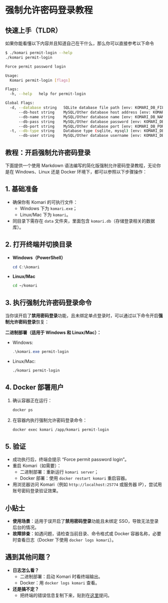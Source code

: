# 强制允许密码登录教程


## 快速上手（TLDR）

如果你能看懂以下内容并且知道自己在干什么，那么你可以直接参考以下命令

```bash
$ ./komari permit-login --help
./komari permit-login

Force permit password login

Usage:
  Komari permit-login [flags]

Flags:
  -h, --help   help for permit-login

Global Flags:
  -d, --database string   SQLite database file path [env: KOMARI_DB_FILE] (default "./data/komari.db")
      --db-host string    MySQL/Other database host address [env: KOMARI_DB_HOST] (default "localhost")
      --db-name string    MySQL/Other database name [env: KOMARI_DB_NAME] (default "komari")
      --db-pass string    MySQL/Other database password [env: KOMARI_DB_PASS]
      --db-port string    MySQL/Other database port [env: KOMARI_DB_PORT] (default "3306")
  -t, --db-type string    Database type (sqlite, mysql) [env: KOMARI_DB_TYPE] (default "sqlite")
      --db-user string    MySQL/Other database username [env: KOMARI_DB_USER] (default "root")
```

## 教程：开启**强制允许密码登录**
下面提供一个使用 Markdown 语法编写的简化版强制允许密码登录教程，无论你是在 Windows、Linux 还是 Docker 环境下，都可以参照以下步骤操作：


## 1. 基础准备

- 确保你有 Komari 的可执行文件：
  - Windows 下为 `komari.exe`；
  - Linux/Mac 下为 `komari`。
- 同目录下需存在 `data` 文件夹，里面包含 `komari.db`（存储登录相关的数据库）。


## 2. 打开终端并切换目录

- **Windows（PowerShell）**
  ```powershell
  cd C:\komari
  ```

- **Linux/Mac**
  ```bash
  cd ~/komari
  ```


## 3. 执行强制允许密码登录命令

当你误开启了**禁用密码登录**功能，且未绑定单点登录时，可以通过以下命令开启**强制允许密码登录**恢复：

**二进制部署（适用于 Windows 和 Linux/Mac）：**

- Windows:
  ```powershell
  .\komari.exe permit-login
  ```
- Linux/Mac:
  ```bash
  ./komari permit-login
  ```

## 4. Docker 部署用户

1. 确认容器正在运行：
   ```bash
   docker ps
   ```
2. 在容器内执行强制允许密码登录命令：
   ```bash
   docker exec komari /app/komari permit-login
   ```
   
## 5. 验证

- 成功执行后，终端会提示 “Force permit password login”。
- 重启 Komari（如需要）：
  - 二进制部署：重新运行 `komari server`；
  - Docker 部署：使用 `docker restart komari` 重启容器。
- 用浏览器访问 Komari（例如 `http://localhost:25774` 或服务器 IP），尝试用账号密码登录验证效果。

## 小贴士

- **使用场景**：适用于误开启了**禁用密码登录**功能且未绑定 SSO，导致无法登录后台的情况。
- **故障排查**：如遇问题，请检查当前目录、命令格式或 Docker 容器名称，必要时查看日志（Docker 下使用 `docker logs komari`）。

## 遇到其他问题？

- **日志怎么看？**
  - 二进制部署：启动 Komari 时看终端输出。
  - Docker：用 `docker logs komari` 查看。
- **还是搞不定？**
  - 把终端的错误信息复制下来，贴到在[这里](https://github.com/komari-monitor/komari/issues/new?template=general_issue.md)提问。
